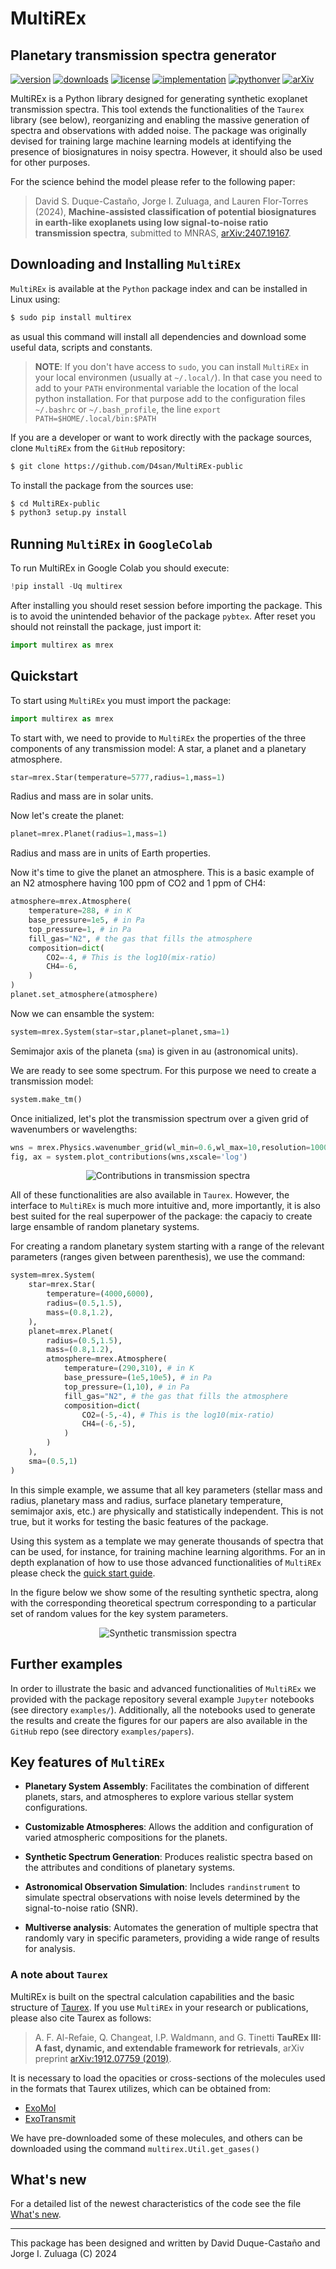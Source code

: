 # MultiREx
## Planetary transmission spectra generator

<!-- This are visual tags that you may add to your package at the beginning with useful information on your package --> 
[![version](https://img.shields.io/pypi/v/multirex?color=blue)](https://pypi.org/project/multirex/)
[![downloads](https://img.shields.io/pypi/dw/multirex)](https://pypi.org/project/multirex/)
[![license](https://img.shields.io/pypi/l/multirex)](https://pypi.org/project/multirex/)
[![implementation](https://img.shields.io/pypi/implementation/multirex)](https://pypi.org/project/multirex/)
[![pythonver](https://img.shields.io/pypi/pyversions/multirex)](https://pypi.org/project/multirex/)
[![arXiv](http://img.shields.io/badge/arXiv-2407.19167-orange.svg?style=flat)](http://arxiv.org/abs/2407.19167)
<!-- 
[![ascl](https://img.shields.io/badge/ascl-2205.016-blue.svg?colorB=262255)](https://ascl.net/2205.016)
-->

MultiREx is a Python library designed for generating synthetic exoplanet transmission spectra. This tool extends the functionalities of the `Taurex` library (see below), reorganizing and enabling the massive generation of spectra and observations with added noise. The package was originally devised for training large machine learning models at identifying the presence of biosignatures in noisy spectra. However, it should also be used for other purposes.

For the science behind the model please refer to the following paper:

> David S. Duque-Castaño, Jorge I. Zuluaga, and Lauren Flor-Torres (2024), **Machine-assisted classification of potential biosignatures in earth-like exoplanets using low signal-to-noise ratio transmission spectra**, submitted to MNRAS, [arXiv:2407.19167](https://arxiv.org/abs/2407.19167).

<!--
[Astronomy and Computing 40 (2022) 100623](https://www.sciencedirect.com/science/article/pii/S2213133722000476), [arXiv:2207.08636](https://arxiv.org/abs/2207.08636).
-->

## Downloading and Installing `MultiREx` 

`MultiREx` is available at the `Python` package index and can be installed in Linux using:

```bash
$ sudo pip install multirex
```
as usual this command will install all dependencies and download some useful data, scripts and constants.

> **NOTE**: If you don't have access to `sudo`, you can install `MultiREx` in your local environmen (usually at `~/.local/`). In that case you need to add to your `PATH` environmental variable the location of the local python installation. For that purpose add to the configuration files `~/.bashrc` or `~/.bash_profile`, the line `export PATH=$HOME/.local/bin:$PATH`

If you are a developer or want to work directly with the package sources, clone `MultiREx` from the `GitHub` repository:

```bash
$ git clone https://github.com/D4san/MultiREx-public
```

To install the package from the sources use:

```bash
$ cd MultiREx-public
$ python3 setup.py install
```

## Running `MultiREx` in `GoogleColab`

To run MultiREx in Google Colab you should execute:
```python
!pip install -Uq multirex
```

After installing you should reset session before importing the package. This is to avoid the unintended behavior of the package `pybtex`. After reset you should not reinstall the package, just import it:

```python
import multirex as mrex
```

## Quickstart

To start using `MultiREx` you must import the package:

```python
import multirex as mrex
```

To start with, we need to provide to `MultiREx` the properties of the three components of any transmission model: A star, a planet and a planetary atmosphere.


```python
star=mrex.Star(temperature=5777,radius=1,mass=1)
```

Radius and mass are in solar units.

Now let's create the planet:
```python
planet=mrex.Planet(radius=1,mass=1)
```
Radius and mass are in units of Earth properties. 

Now it's time to give the planet an atmosphere. This is a basic example of an N2 atmosphere having 100 ppm of CO2 and 1 ppm of CH4:

```python
atmosphere=mrex.Atmosphere(
    temperature=288, # in K
    base_pressure=1e5, # in Pa
    top_pressure=1, # in Pa
    fill_gas="N2", # the gas that fills the atmosphere
    composition=dict(
        CO2=-4, # This is the log10(mix-ratio)
        CH4=-6,
    )
)
planet.set_atmosphere(atmosphere)
```

Now we can ensamble the system:

```python
system=mrex.System(star=star,planet=planet,sma=1)
```

Semimajor axis of the planeta (`sma`) is given in au (astronomical units).

We are ready to see some spectrum. For this purpose we need to create a transmission model:

```python
system.make_tm()
```

Once initialized, let's plot the transmission spectrum over a given grid of wavenumbers or wavelengths:

```python
wns = mrex.Physics.wavenumber_grid(wl_min=0.6,wl_max=10,resolution=1000)
fig, ax = system.plot_contributions(wns,xscale='log')
```

<p align="center"><img src="https://github.com/D4san/MultiREx-public/blob/main/examples/resources/contributions-transmission-spectrum.png?raw=true" alt="Contributions in transmission spectra"/></p>

All of these functionalities are also available in `Taurex`. However, the interface to `MultiREx` is much more intuitive and, more importantly, it is also best suited for the real superpower of the package: the capaciy to create large ensamble of random planetary systems. 

For creating a random planetary system starting with a range of the relevant parameters (ranges given between parenthesis), we use the command:

```python
system=mrex.System(
    star=mrex.Star(
        temperature=(4000,6000),
        radius=(0.5,1.5),
        mass=(0.8,1.2),
    ),
    planet=mrex.Planet(
        radius=(0.5,1.5),
        mass=(0.8,1.2),
        atmosphere=mrex.Atmosphere(
            temperature=(290,310), # in K
            base_pressure=(1e5,10e5), # in Pa
            top_pressure=(1,10), # in Pa
            fill_gas="N2", # the gas that fills the atmosphere
            composition=dict(
                CO2=(-5,-4), # This is the log10(mix-ratio)
                CH4=(-6,-5),
            )
        )
    ),
    sma=(0.5,1)
)
```

In this simple example, we assume that all key parameters (stellar mass and radius, planetary mass and radius, surface planetary temperature, semimajor axis, etc.) are physically and statistically independent. This is not true, but it works for testing the basic features of the package.

Using this system as a template we may generate thousands of spectra that can be used, for instance, for training machine learning algorithms. For an in depth explanation of how to use those advanced functionalities of `MultiREx` please check the  [quick start guide](https://github.com/D4san/MultiREx-public/blob/main/examples/multirex-quickstart.ipynb).

In the figure below we show some of the resulting synthetic spectra, along with the corresponding theoretical spectrum corresponding to a particular set of random values for the key system parameters.

<p align="center"><img src="https://github.com/D4san/MultiREx-public/blob/main/examples/resources/synthetic-transmission-spectra.png?raw=true" alt="Synthetic transmission spectra"/></p>

## Further examples

In order to illustrate the basic and advanced functionalities of `MultiREx` we provided with the package repository several example `Jupyter` notebooks (see directory `examples/`). Additionally, all the notebooks used to generate the results and create the figures for our papers are also available in the `GitHub` repo (see directory `examples/papers`). 

## Key features of `MultiREx`

- **Planetary System Assembly**: Facilitates the combination of different planets, stars, and atmospheres to explore various stellar system configurations.

- **Customizable Atmospheres**: Allows the addition and configuration of varied atmospheric compositions for the planets.

- **Synthetic Spectrum Generation**: Produces realistic spectra based on the attributes and conditions of planetary systems.

- **Astronomical Observation Simulation**: Includes `randinstrument` to simulate spectral observations with noise levels determined by the signal-to-noise ratio (SNR).

- **Multiverse analysis**: Automates the generation of multiple spectra that randomly vary in specific parameters, providing a wide range of results for analysis.

### A note about `Taurex`

MultiREx is built on the spectral calculation capabilities and the basic structure of [Taurex](https://taurex3-public.readthedocs.io/en/latest/index.html). If you use `MultiREx` in your research or publications, please also cite Taurex as follows:

> A. F. Al-Refaie, Q. Changeat, I.P. Waldmann, and G. Tinetti **TauREx III: A fast, dynamic, and extendable framework for retrievals**,  arXiv preprint [arXiv:1912.07759 (2019)](https://arxiv.org/abs/1912.07759).

It is necessary to load the opacities or cross-sections of the molecules used in the formats that Taurex utilizes, which can be obtained from:
- [ExoMol](https://www.exomol.com/data/search/)
- [ExoTransmit](https://github.com/elizakempton/Exo_Transmit/tree/master/Opac)

We have pre-downloaded some of these molecules, and others can be downloaded using the command `multirex.Util.get_gases()`

## What's new

For a detailed list of the newest characteristics of the code see the file [What's new](https://github.com/D4san/MultiREx-public/blob/master/WHATSNEW.md).

------------

This package has been designed and written by David Duque-Castaño and Jorge I. Zuluaga (C) 2024